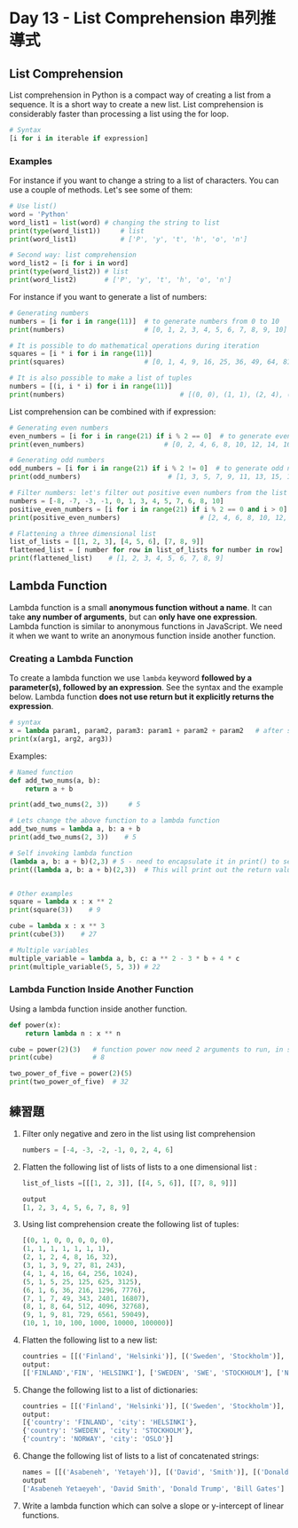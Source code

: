 # Day 13 - List Comprehension 串列推導式

## List Comprehension

List comprehension in Python is a compact way of creating a list from a sequence. It is a short way to create a new list. List comprehension is considerably faster than processing a list using the for loop.

```py
# Syntax
[i for i in iterable if expression]
```

### Examples

For instance if you want to change a string to a list of characters. You can use a couple of methods. Let's see some of them:

```py
# Use list()
word = 'Python'
word_list1 = list(word) # changing the string to list
print(type(word_list1))     # list
print(word_list1)           # ['P', 'y', 't', 'h', 'o', 'n']

# Second way: list comprehension
word_list2 = [i for i in word]
print(type(word_list2)) # list
print(word_list2)       # ['P', 'y', 't', 'h', 'o', 'n']
```

For instance if you want to generate a list of numbers:

```py
# Generating numbers
numbers = [i for i in range(11)]  # to generate numbers from 0 to 10
print(numbers)                    # [0, 1, 2, 3, 4, 5, 6, 7, 8, 9, 10]

# It is possible to do mathematical operations during iteration
squares = [i * i for i in range(11)]
print(squares)                    # [0, 1, 4, 9, 16, 25, 36, 49, 64, 81, 100]

# It is also possible to make a list of tuples
numbers = [(i, i * i) for i in range(11)]
print(numbers)                             # [(0, 0), (1, 1), (2, 4), (3, 9), (4, 16), (5, 25)]
```

List comprehension can be combined with if expression:

```py
# Generating even numbers
even_numbers = [i for i in range(21) if i % 2 == 0]  # to generate even numbers list in range 0 to 21
print(even_numbers)                    # [0, 2, 4, 6, 8, 10, 12, 14, 16, 18, 20]

# Generating odd numbers
odd_numbers = [i for i in range(21) if i % 2 != 0]  # to generate odd numbers in range 0 to 21
print(odd_numbers)                      # [1, 3, 5, 7, 9, 11, 13, 15, 17, 19]

# Filter numbers: let's filter out positive even numbers from the list below
numbers = [-8, -7, -3, -1, 0, 1, 3, 4, 5, 7, 6, 8, 10]
positive_even_numbers = [i for i in range(21) if i % 2 == 0 and i > 0]
print(positive_even_numbers)                    # [2, 4, 6, 8, 10, 12, 14, 16, 18, 20]

# Flattening a three dimensional list
list_of_lists = [[1, 2, 3], [4, 5, 6], [7, 8, 9]]
flattened_list = [ number for row in list_of_lists for number in row]
print(flattened_list)    # [1, 2, 3, 4, 5, 6, 7, 8, 9]
```

## Lambda Function

Lambda function is a small **anonymous function without a name**. It can take **any number of arguments**, but can **only have one expression**. Lambda function is similar to anonymous functions in JavaScript. We need it when we want to write an anonymous function inside another function.

### Creating a Lambda Function

To create a lambda function we use `lambda` keyword **followed by a parameter(s), followed by an expression**. See the syntax and the example below. Lambda function **does not use return but it explicitly returns the expression**.

```py
# syntax
x = lambda param1, param2, param3: param1 + param2 + param2   # after semicolon is an expression
print(x(arg1, arg2, arg3))
```

Examples:

```py
# Named function
def add_two_nums(a, b):
    return a + b

print(add_two_nums(2, 3))     # 5

# Lets change the above function to a lambda function
add_two_nums = lambda a, b: a + b
print(add_two_nums(2, 3))    # 5

# Self invoking lambda function
(lambda a, b: a + b)(2,3) # 5 - need to encapsulate it in print() to see the result in the console
print((lambda a, b: a + b)(2,3))  # This will print out the return value in console


# Other examples
square = lambda x : x ** 2
print(square(3))    # 9

cube = lambda x : x ** 3
print(cube(3))    # 27

# Multiple variables
multiple_variable = lambda a, b, c: a ** 2 - 3 * b + 4 * c
print(multiple_variable(5, 5, 3)) # 22
```

### Lambda Function Inside Another Function

Using a lambda function inside another function.

```py
def power(x):
    return lambda n : x ** n

cube = power(2)(3)   # function power now need 2 arguments to run, in separate rounded brackets
print(cube)          # 8

two_power_of_five = power(2)(5) 
print(two_power_of_five)  # 32
```

## 練習題

1. Filter only negative and zero in the list using list comprehension

   ```py
   numbers = [-4, -3, -2, -1, 0, 2, 4, 6]
   ```

2. Flatten the following list of lists of lists to a one dimensional list :

   ```py
   list_of_lists =[[[1, 2, 3]], [[4, 5, 6]], [[7, 8, 9]]]

   output
   [1, 2, 3, 4, 5, 6, 7, 8, 9]
   ```

3. Using list comprehension create the following list of tuples:

   ```py
   [(0, 1, 0, 0, 0, 0, 0),
   (1, 1, 1, 1, 1, 1, 1),
   (2, 1, 2, 4, 8, 16, 32),
   (3, 1, 3, 9, 27, 81, 243),
   (4, 1, 4, 16, 64, 256, 1024),
   (5, 1, 5, 25, 125, 625, 3125),
   (6, 1, 6, 36, 216, 1296, 7776),
   (7, 1, 7, 49, 343, 2401, 16807),
   (8, 1, 8, 64, 512, 4096, 32768),
   (9, 1, 9, 81, 729, 6561, 59049),
   (10, 1, 10, 100, 1000, 10000, 100000)]
   ```

4. Flatten the following list to a new list:

   ```py
   countries = [[('Finland', 'Helsinki')], [('Sweden', 'Stockholm')], [('Norway', 'Oslo')]]
   output:
   [['FINLAND','FIN', 'HELSINKI'], ['SWEDEN', 'SWE', 'STOCKHOLM'], ['NORWAY', 'NOR', 'OSLO']]
   ```

5. Change the following list to a list of dictionaries:

   ```py
   countries = [[('Finland', 'Helsinki')], [('Sweden', 'Stockholm')], [('Norway', 'Oslo')]]
   output:
   [{'country': 'FINLAND', 'city': 'HELSINKI'},
   {'country': 'SWEDEN', 'city': 'STOCKHOLM'},
   {'country': 'NORWAY', 'city': 'OSLO'}]
   ```

6. Change the following list of lists to a list of concatenated strings:

   ```py
   names = [[('Asabeneh', 'Yetayeh')], [('David', 'Smith')], [('Donald', 'Trump')], [('Bill', 'Gates')]]
   output
   ['Asabeneh Yetaeyeh', 'David Smith', 'Donald Trump', 'Bill Gates']
   ```

7. Write a lambda function which can solve a slope or y-intercept of linear functions.
